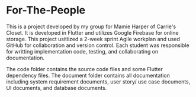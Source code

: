 # For-The-People

This is a project developed by my group for Mamie Harper of Carrie's Closet. It is developed in Flutter and utilizes Google Firebase for online storage. This project usitlized a 2-week sprint Agile workplan and used GitHub for collaboration and version control. Each student was responsible for writting implementation code, testing, and collaborating on documentation.

The code folder contains the source code files and some Flutter dependency files. The document folder contains all documentation including system requirement documents, user story/ use case documents, UI documents, and database documents.
